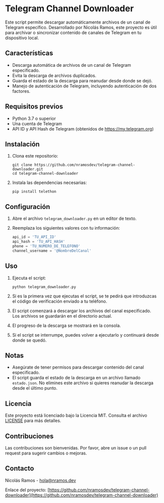 # Telegram Channel Downloader

Este script permite descargar automáticamente archivos de un canal de Telegram específico. Desarrollado por Nicolás Ramos, este proyecto es útil para archivar o sincronizar contenido de canales de Telegram en tu dispositivo local.

## Características

- Descarga automática de archivos de un canal de Telegram especificado.
- Evita la descarga de archivos duplicados.
- Guarda el estado de la descarga para reanudar desde donde se dejó.
- Manejo de autenticación de Telegram, incluyendo autenticación de dos factores.

## Requisitos previos

- Python 3.7 o superior
- Una cuenta de Telegram
- API ID y API Hash de Telegram (obtenidos de https://my.telegram.org)

## Instalación

1. Clona este repositorio:
   ```
   git clone https://github.com/nramosdev/telegram-channel-downloader.git
   cd telegram-channel-downloader
   ```

2. Instala las dependencias necesarias:
   ```
   pip install telethon
   ```

## Configuración

1. Abre el archivo `telegram_downloader.py` en un editor de texto.

2. Reemplaza los siguientes valores con tu información:
   ```python
   api_id = 'TU_API_ID'
   api_hash = 'TU_API_HASH'
   phone = 'TU_NUMERO_DE_TELEFONO'
   channel_username = '@NombreDelCanal'
   ```

## Uso

1. Ejecuta el script:
   ```
   python telegram_downloader.py
   ```

2. Si es la primera vez que ejecutas el script, se te pedirá que introduzcas el código de verificación enviado a tu teléfono.

3. El script comenzará a descargar los archivos del canal especificado. Los archivos se guardarán en el directorio actual.

4. El progreso de la descarga se mostrará en la consola.

5. Si el script se interrumpe, puedes volver a ejecutarlo y continuará desde donde se quedó.

## Notas

- Asegúrate de tener permisos para descargar contenido del canal especificado.
- El script guarda el estado de la descarga en un archivo llamado `estado.json`. No elimines este archivo si quieres reanudar la descarga desde el último punto.

## Licencia

Este proyecto está licenciado bajo la Licencia MIT. Consulta el archivo [LICENSE](LICENSE) para más detalles.

## Contribuciones

Las contribuciones son bienvenidas. Por favor, abre un issue o un pull request para sugerir cambios o mejoras.

## Contacto

Nicolás Ramos - hola@nramos.dev

Enlace del proyecto: [https://github.com/nramosdev/telegram-channel-downloader](https://github.com/nramosdev/telegram-channel-downloader)
